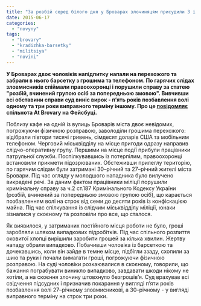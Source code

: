 ```yaml
---
title: "За розбій серед білого дня у Броварах злочиняцям присудили 3 і 5 років"
date: 2015-06-17
categories: 
  - "novyny"
tags: 
  - "brovary"
  - "kradizhka-barsetky"
  - "militsiya"
  - "novini"
---
```


**У Броварах двоє чоловіків напідпитку напали на перехожого та забрали в нього барсетку з грошима та телефоном. По гарячих слідах зловмисників спіймали правоохоронці і порушили справу за статею "розбій, вчинений групою осіб за попередньою змовою". Вивчивши всі обставини справи суд виніс вирок - п’ять років позбавлення волі одному та три роки виправного терміну іншому. Про це [повідомляє](https://www.facebook.com/photo.php?fbid=1455135608135732&set=a.1377080602607900.1073741829.100009179194249&type=1&theater) спільнота At Brovary на Фейсбуці.**

Поблизу кафе на одній із вулиць Броварів міста двоє невідомих, погрожуючи фізичною розправою, заволоділи грошима перехожого: відібрали півтори тисячі гривень, сімдесят доларів США та мобільним телефоном. Черговий міськвідділу на місце пригоди одразу направив слідчо-оперативну групу. Першими на місце події прибули працівники патрульної служби. Поспілкувавшись із потерпілим, правоохоронці встановили прикмети підозрюваних. Обстеживши прилеглу територію, по гарячим слідам були затримані 30–річний та 27–річний жителі міста Бровари. Під час огляду у молодшого нападника було вилучено викрадені речі. За даним фактом працівники міліції порушили кримінальну справу за ч.2 ст.187 Кримінального Кодексу України (розбій, вчинений за попередньою змовою групою осіб), що карається позбавленням волі на строк від семи до десяти років із конфіскацією майна. Під час спілкування із слідчим міськвідділу міліції, юнаки зізналися у скоєному та розповіли про все, що сталося.

Як виявилося, у затриманих постійного місця роботи не було, гроші заробляли шляхом випадкових підробітків. Під час спільного розпиття оковитої хлопці вирішили заробити грошей за кілька хвилин. Жертву нападу обрали випадково. Побачивши чоловіка із барсеткою та дочекавшись, коли він зайде в темне місце, підбігли ззаду, схопили за шию та руки і почали вимагати гроші, погрожуючи фізичною розправою. На суді чоловіки розкаювалися в скоєному, говорили, що бажання пограбувати виникло випадково, завдавати шкоди нікому не хотіли, а на скоєння злочину штовхнуло безгрошів’я. Суд врахував всі свідчення підсудних і призначив покарання у вигляді п’яти років позбавлення волі 27–річному зловмисникові, а 30–річному - у вигляді виправного терміну на строк три роки.
